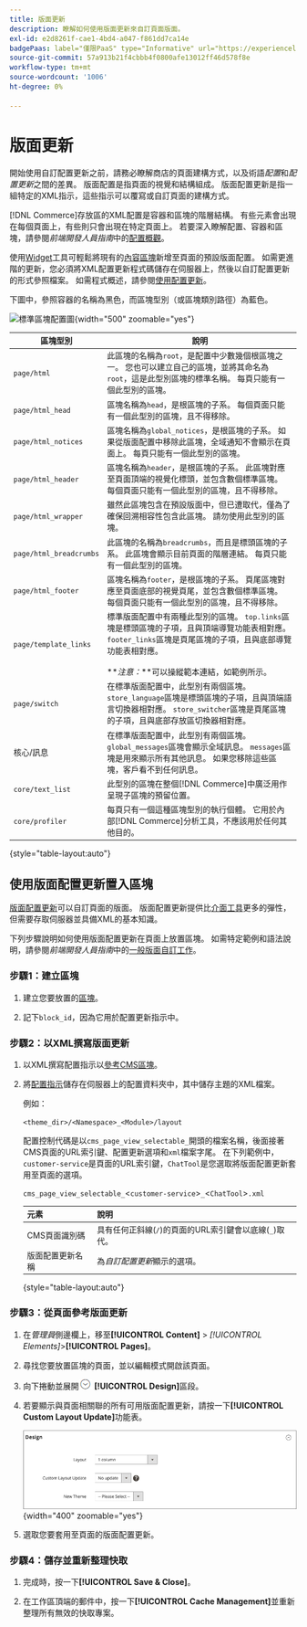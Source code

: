 ```yaml
---
title: 版面更新
description: 瞭解如何使用版面更新來自訂頁面版面。
exl-id: e2d8261f-cae1-4bd4-a047-f861dd7ca14e
badgePaas: label="僅限PaaS" type="Informative" url="https://experienceleague.adobe.com/en/docs/commerce/user-guides/product-solutions" tooltip="僅適用於雲端專案(Adobe管理的PaaS基礎結構)和內部部署專案的Adobe Commerce 。"
source-git-commit: 57a913b21f4cbbb4f0800afe13012ff46d578f8e
workflow-type: tm+mt
source-wordcount: '1006'
ht-degree: 0%

---
```


# 版面更新

開始使用自訂配置更新之前，請務必瞭解商店的頁面建構方式，以及術語&#x200B;*配置*&#x200B;和&#x200B;*配置更新*&#x200B;之間的差異。 版面配置是指頁面的視覺和結構組成。 版面配置更新是指一組特定的XML指示，這些指示可以覆寫或自訂頁面的建構方式。

[!DNL Commerce]存放區的XML配置是容器和區塊的階層結構。 有些元素會出現在每個頁面上，有些則只會出現在特定頁面上。 若要深入瞭解配置、容器和區塊，請參閱&#x200B;_前端開發人員指南_&#x200B;中的[配置概觀](https://developer.adobe.com/commerce/frontend-core/guide/layouts/)。

使用[Widget](widgets.md)工具可輕鬆將現有的[內容區塊](blocks.md)新增至頁面的預設版面配置。 如需更進階的更新，您必須將XML配置更新程式碼儲存在伺服器上，然後以自訂配置更新的形式參照檔案。 如需程式概述，請參閱[使用配置更新](layout-updates.md#place-a-block-using-layout-updates)。

下圖中，參照容器的名稱為黑色，而區塊型別（或區塊類別路徑）為藍色。

![標準區塊配置圖](./assets/page-layout-default.png){width="500" zoomable="yes"}

| 區塊型別 | 說明 |
|--- |--- |
| `page/html` | 此區塊的名稱為`root`，是配置中少數幾個根區塊之一。 您也可以建立自己的區塊，並將其命名為`root`，這是此型別區塊的標準名稱。 每頁只能有一個此型別的區塊。 |
| `page/html_head` | 區塊名稱為`head`，是根區塊的子系。 每個頁面只能有一個此型別的區塊，且不得移除。 |
| `page/html_notices` | 區塊名稱為`global_notices`，是根區塊的子系。 如果從版面配置中移除此區塊，全域通知不會顯示在頁面上。 每頁只能有一個此型別的區塊。 |
| `page/html_header` | 區塊名稱為`header`，是根區塊的子系。 此區塊對應至頁面頂端的視覺化標頭，並包含數個標準區塊。 每個頁面只能有一個此型別的區塊，且不得移除。 |
| `page/html_wrapper` | 雖然此區塊包含在預設版面中，但已遭取代，僅為了確保回溯相容性包含此區塊。 請勿使用此型別的區塊。 |
| `page/html_breadcrumbs` | 此區塊的名稱為`breadcrumbs`，而且是標頭區塊的子系。 此區塊會顯示目前頁面的階層連結。 每頁只能有一個此型別的區塊。 |
| `page/html_footer` | 區塊名稱為`footer`，是根區塊的子系。 頁尾區塊對應至頁面底部的視覺頁尾，並包含數個標準區塊。 每個頁面只能有一個此型別的區塊，且不得移除。 |
| `page/template_links` | 標準版面配置中有兩種此型別的區塊。 `top.links`區塊是標頭區塊的子項，且與頂端導覽功能表相對應。 `footer_links`區塊是頁尾區塊的子項，且與底部導覽功能表相對應。 <br/><br/>**_注意：_**可以操縱範本連結，如範例所示。 |
| `page/switch` | 在標準版面配置中，此型別有兩個區塊。 `store_language`區塊是標頭區塊的子項，且與頂端語言切換器相對應。 `store_switcher`區塊是頁尾區塊的子項，且與底部存放區切換器相對應。 |
| 核心/訊息 | 在標準版面配置中，此型別有兩個區塊。 `global_messages`區塊會顯示全域訊息。 `messages`區塊是用來顯示所有其他訊息。 如果您移除這些區塊，客戶看不到任何訊息。 |
| `core/text_list` | 此型別的區塊在整個[!DNL Commerce]中廣泛用作呈現子區塊的預留位置。 |
| `core/profiler` | 每頁只有一個這種區塊型別的執行個體。 它用於內部[!DNL Commerce]分析工具，不應該用於任何其他目的。 |

{style="table-layout:auto"}

## 使用版面配置更新置入區塊

[版面配置更新](layout-updates.md)可以自訂頁面的版面。 版面配置更新提供比[介面工具](widgets.md)更多的彈性，但需要存取伺服器並具備XML的基本知識。

下列步驟說明如何使用版面配置更新在頁面上放置區塊。 如需特定範例和語法說明，請參閱&#x200B;_前端開發人員指南_&#x200B;中的[一般版面自訂工作](https://developer.adobe.com/commerce/frontend-core/guide/layouts/)。

### 步驟1：建立區塊

1. 建立您要放置的[區塊](block-add.md)。

1. 記下`block_id`，因為它用於配置更新指示中。

### 步驟2：以XML撰寫版面更新

1. 以XML撰寫配置指示以[參考CMS區塊](https://developer.adobe.com/commerce/frontend-core/guide/layouts/xml-manage/)。

1. 將[配置指示](https://developer.adobe.com/commerce/frontend-core/guide/layouts/xml-instructions/)儲存在伺服器上的配置資料夾中，其中儲存主題的XML檔案。

   例如：

   `<theme_dir>/<Namespace>_<Module>/layout`

   配置控制代碼是以`cms_page_view_selectable_`開頭的檔案名稱，後面接著CMS頁面的URL索引鍵、配置更新選項和`xml`檔案字尾。 在下列範例中，`customer-service`是頁面的URL索引鍵，`ChatTool`是您選取將版面配置更新套用至頁面的選項。

   `cms_page_view_selectable_`&lt;`customer-service`>`_`&lt;`ChatTool`>`.xml`

   | 元素 | 說明 |
   |--- |--- |
   | CMS頁面識別碼 | 具有任何正斜線(`/`)的頁面的URL索引鍵會以底線(`_`)取代。 |
   | 版面配置更新名稱 | 為&#x200B;_自訂配置更新_&#x200B;顯示的選項。 |

   {style="table-layout:auto"}

### 步驟3：從頁面參考版面更新

1. 在&#x200B;_管理員_&#x200B;側邊欄上，移至&#x200B;**[!UICONTROL Content]** > _[!UICONTROL Elements]_>**[!UICONTROL Pages]**。

1. 尋找您要放置區塊的頁面，並以編輯模式開啟該頁面。

1. 向下捲動並展開![擴充選擇器](../assets/icon-display-expand.png) **[!UICONTROL Design]**&#x200B;區段。

1. 若要顯示與頁面相關聯的所有可用版面配置更新，請按一下&#x200B;**[!UICONTROL Custom Layout Update]**&#x200B;功能表。

   ![自訂配置更新清單](./assets/page-design-custom-layout-update.png){width="400" zoomable="yes"}

1. 選取您要套用至頁面的版面配置更新。

### 步驟4：儲存並重新整理快取

1. 完成時，按一下&#x200B;**[!UICONTROL Save & Close]**。

1. 在工作區頂端的郵件中，按一下&#x200B;**[!UICONTROL Cache Management]**&#x200B;並重新整理所有無效的快取專案。
